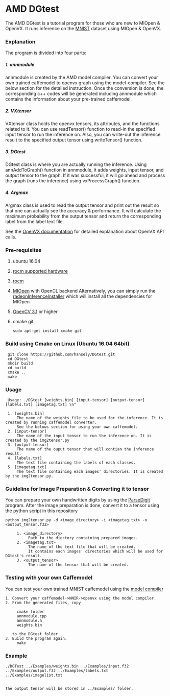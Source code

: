 # AMD DGtest

The AMD DGtest is a tutorial program for those who are new to MIOpen & OpenVX. It runs inference on the [MNIST](http://yann.lecun.com/exdb/mnist/) dataset using MIOpen & OpenVX.

### Explanation
The program is divided into four parts:

##### 1. annmodule

annmodule is created by the AMD model compiler. You can convert your own trained caffemodel to openvx graph using the model-compiler. See the below section for the detailed instruction.
Once the conversion is done, the corresponding c++ codes will be generated including annmodule which contains the information about your pre-trained caffemodel.

##### 2. VXtensor

VXtensor class holds the openvx tensors, its attributes, and the functions related to it.
You can use readTensor() function to read-in the specified input tensor to run the inference on.
Also, you can write-out the inference result to the specified output tensor using writeTensor() function.

##### 3. DGtest

DGtest class is where you are actually running the inference.
Using annAddToGraph() function in annmodule, it adds weights, input tensor, and output tensor to the graph.
If it was successful, it will go ahead and process the graph (runs the inference) using vxProcessGraph() function.

##### 4. Argmax

Argmax class is used to read the output tensor and print out the result so that one can actually see the accuracy & performance. 
It will calculate the maximum probability from the output tensor and return the corresponding label from the label text file.

See the [OpenVX documentation](https://www.khronos.org/registry/OpenVX/specs/1.0/html/index.html) for detailed explanation about OpenVX API calls.

### Pre-requisites
1. ubuntu 16.04
2. [rocm supported hardware](https://rocm.github.io/hardware.html)
3. [rocm](https://github.com/RadeonOpenCompute/ROCm#installing-from-amd-rocm-repositories)
4. [MIOpen](https://github.com/ROCmSoftwarePlatform/MIOpen) with OpenCL backend
   Alternatively, you can simply run the [radeonInferenceInstaller](https://github.com/kiritigowda/help/tree/master/radeonInferenceInstaller#installer) which will install all the dependencies for MIOpen
5. [OpenCV 3.1](https://opencv.org/opencv-3-1.html) or higher
6. cmake git

       sudo apt-get install cmake git

### Build using Cmake on Linux (Ubuntu 16.04 64bit)
     git clone https://github.com/hansely/DGtest.git
     cd DGtest
     mkdir build
     cd build
     cmake ..
     make

### Usage
     Usage: ./DGtest [weights.bin] [input-tensor] [output-tensor] [labels.txt] [imagetag.txt] \n"
     
     1. [weights.bin]
         The name of the weights file to be used for the inference. It is created by running caffemodel converter.
         See the belows section for using your own caffemodel.
     2. [input-tensor]
         The name of the input tensor to run the inference on. It is created by the img2tensor.py
     3. [output-tensor]
         The name of the ouput tensor that will contian the inference result.
     4. [labels.txt]
         The text file containing the labels of each classes.
     5. [imagetag.txt]
         The text file containing each images' directories. It is created by the img2tensor.py. 
            
### Guideline for Image Preparation & Converting it to tensor
You can prepare your own handwritten digits by using the [ParseDigit](https://github.com/hansely/ParseDigit) program.
After the image preparation is done, convert it to a tensor using the python script in this repository

    python img2tensor.py -d <image_directory> -i <imagetag.txt> -o <output_tensor.f32>
         
         1. <image_directory>
              Path to the diectory containing prepared images.
         2. <imagetag.txt>
              The name of the text file that will be created.
              It contains each images' directories which will be used for DGtest's result.
         3. <output_tensor>
              The name of the tensor that will be created.
     
### Testing with your own Caffemodel

You can test your own trained MNIST caffemodel using the [model compiler](https://github.com/GPUOpen-ProfessionalCompute-Libraries/amdovx-modules/tree/develop/utils/model_compiler)
    
    1. Convert your caffemodel->NNIR->openvx using the model compiler.
    2. From the generated files, copy 
        
         cmake folder
         annmodule.cpp
         annmodule.h
         weights.bin
         
       to the DGtest folder.
    3. Build the program again.
         make
         
### Example
    ./DGTest ../Examples/weights.bin ../Examples/input.f32 ../Examples/output.f32 ../Examples/labels.txt ../Examples/imagelist.txt

    
    The output tensor will be stored in ../Examples/ folder.
   

